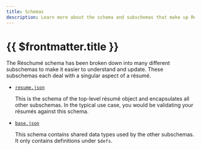 ```yaml
---
title: Schemas
description: Learn more about the schema and subschemas that make up Réschumé.
---
```


# {{ $frontmatter.title }}

The Réschumé schema has been broken down into many different subschemas to make it easier to understand and update. These subschemas each deal with a singular aspect of a résumé.

- [`resume.json`](/reschume/schema/resume.json)

  This is the schema of the top-level résumé object and encapsulates all other subschemas. In the typical use case, you would be validating your résumés against this schema.

- [`base.json`](/reschume/schema/base.json)

  This schema contains shared data types used by the other subschemas. It only contains definitions under `$defs`.
